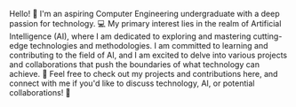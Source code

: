 Hello! 🌟
I'm an aspiring Computer Engineering undergraduate with a deep passion for technology. 💻 
My primary interest lies in the realm of Artificial Intelligence (AI), where I am dedicated to exploring and mastering cutting-edge technologies and methodologies.
I am committed to learning and contributing to the field of AI, and I am excited to delve into various projects and collaborations that push the boundaries of what technology can achieve. 🚀
Feel free to check out my projects and contributions here, and connect with me if you'd like to discuss technology, AI, or potential collaborations! 🤝

<!---
HaninMustafa9/HaninMustafa9 is a ✨ special ✨ repository because its `README.md` (this file) appears on your GitHub profile.
You can click the Preview link to take a look at your changes.
--->
